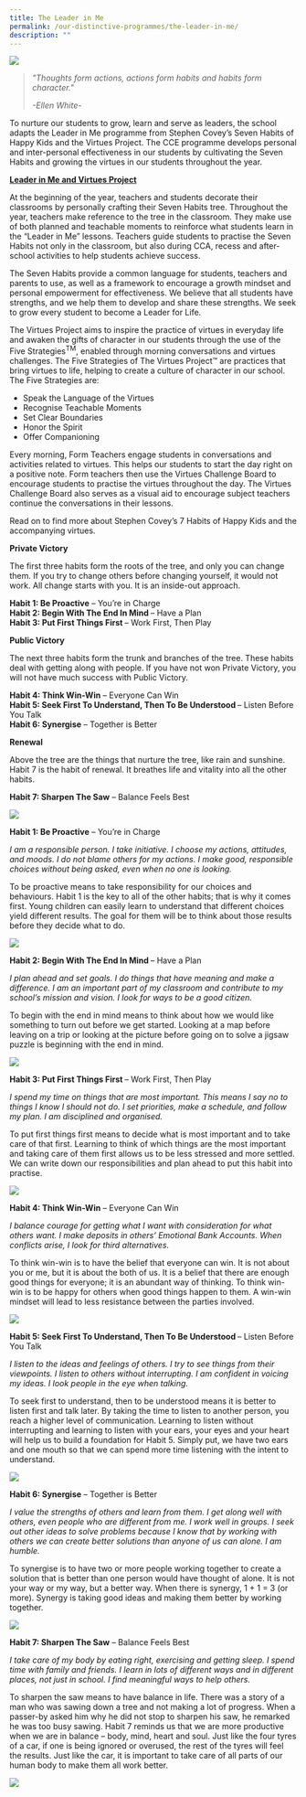 ```yaml
---
title: The Leader in Me
permalink: /our-distinctive-programmes/the-leader-in-me/
description: ""
---
```

![](/images/LIM.jpg)

<blockquote>
<p><em>"Thoughts form actions, actions form habits and habits form character."</em></p>
<p><em>-Ellen White-</em></p>
</blockquote>
<p>To nurture our students to grow, learn and serve as leaders, the school adapts the Leader in Me programme from Stephen Covey&rsquo;s Seven Habits of Happy Kids and the Virtues Project. The CCE programme develops personal and inter-personal effectiveness in our students by cultivating the Seven Habits and growing the virtues in our students throughout the year.</p>
<p><strong><u>Leader in Me and Virtues Project</u></strong></p>
<p>At the beginning of the year, teachers and students decorate their classrooms by personally crafting their Seven Habits tree. Throughout the year, teachers make reference to the tree in the classroom. They make use of both planned and teachable moments to reinforce what students learn in the &ldquo;Leader in Me&rdquo; lessons. Teachers guide students to practise the Seven Habits not only in the classroom, but also during CCA, recess and after-school activities to help students achieve success.</p>
<p>The Seven Habits provide a common language for students, teachers and parents to use, as well as a framework to encourage a growth mindset and personal empowerment for effectiveness. We believe that all students have strengths, and we help them to develop and share these strengths. We seek to grow every student to become a Leader for Life.</p>
<p>The Virtues Project aims to inspire the practice of virtues in everyday life and awaken the gifts of character in our students through the use of the Five Strategies<sup>TM</sup>, enabled through morning conversations and virtues challenges. The Five Strategies of The Virtues Project&trade; are practices that bring virtues to life, helping to create a culture of character in our school. The Five Strategies are:</p>
<ul>
<li>Speak the Language of the Virtues</li>
<li>Recognise Teachable Moments</li>
<li>Set Clear Boundaries</li>
<li>Honor the Spirit</li>
<li>Offer Companioning</li>
</ul>
<p>Every morning, Form Teachers engage students in conversations and activities related to virtues. This helps our students to start the day right on a positive note. Form teachers then use the Virtues Challenge Board to encourage students to practise the virtues throughout the day. The Virtues Challenge Board also serves as a visual aid to encourage subject teachers continue the conversations in their lessons.</p>
<p>Read on to find more about Stephen Covey&rsquo;s 7 Habits of Happy Kids and the accompanying virtues.</p>
<p><strong>Private Victory</strong></p>
<p>The first three habits form the roots of the tree, and only you can change them. If you try to change others before changing yourself, it would not work. All change starts with you. It is an inside-out approach.</p>
<p><strong>Habit 1: Be Proactive</strong>&nbsp;&ndash; You&rsquo;re in Charge<br /><strong>Habit 2: Begin With The End In Mind&nbsp;</strong>&ndash; Have a Plan<br /><strong>Habit 3: Put First Things First&nbsp;</strong>&ndash; Work First, Then Play</p>
<p><strong>Public Victory</strong></p>
<p>The next three habits form the trunk and branches of the tree. These habits deal with getting along with people. If you have not won Private Victory, you will not have much success with Public Victory.</p>
<p><strong>Habit 4: Think Win-Win</strong>&nbsp;&ndash; Everyone Can Win<br /><strong>Habit 5: Seek First To Understand, Then To Be Understood&nbsp;</strong>&ndash; Listen Before You Talk<br /><strong>Habit 6: Synergise</strong>&nbsp;&ndash; Together is Better</p>
<p><strong>Renewal</strong></p>
<p>Above the tree are the things that nurture the tree, like rain and sunshine. Habit 7 is the habit of renewal. It breathes life and vitality into all the other habits.</p>
<p><strong>Habit&nbsp;7: Sharpen The Saw</strong>&nbsp;&ndash; Balance Feels Best</p>

![](/images/Tree.jpg)

<p><strong>Habit 1: Be Proactive</strong>&nbsp;&ndash; You&rsquo;re in Charge</p>
<p><em>I am a responsible person. I take initiative. I choose my actions, attitudes, and moods. I do not blame others for my actions. I make good, responsible choices without being asked, even when no one is looking.</em></p>
<p>To be proactive means to take responsibility for our choices and behaviours. Habit 1 is the key to all of the other habits; that is why it comes first. Young children can easily learn to understand that different choices yield different results. The goal for them will be to think about those results before they decide what to do.</p>

![](/images/1-1024x287.jpg)

<p><strong>Habit 2: Begin With The End In Mind&nbsp;</strong>&ndash; Have a Plan</p>
<p><em>I plan ahead and set goals. I do things that have meaning and make a difference. I am an important part of my classroom and contribute to my school&rsquo;s mission and vision. I look for ways to be a good citizen.</em></p>
<p>To begin with the end in mind means to think about how we would like something to turn out before we get started. Looking at a map before leaving on a trip or looking at the picture before going on to solve a jigsaw puzzle is beginning with the end in mind.</p>

![](/images/2w.jpg)

<p><strong>Habit 3: Put First Things First&nbsp;</strong>&ndash; Work First, Then Play</p>
<p><em>I spend my time on things that are most important. This means I say no to things I know I should not do. I set priorities, make a schedule, and follow my plan. I am disciplined and organised.</em></p>
<p>To put first things first means to decide what is most important and to take care of that first. Learning to think of which things are the most important and taking care of them first allows us to be less stressed and more settled. We can write down our responsibilities and plan ahead to put this habit into practise.</p>

![](/images/3w.jpg)

<p><strong>Habit 4: Think Win-Win</strong>&nbsp;&ndash; Everyone Can Win</p>
<p><em>I balance courage for getting what I want with consideration for what others want. I make deposits in others&rsquo; Emotional Bank Accounts. When conflicts arise, I look for third alternatives.</em></p>
<p>To think win-win is to have the belief that everyone can win. It is not about you or me, but it is about the both of us. It is a belief that there are enough good things for everyone; it is an abundant way of thinking. To think win-win is to be happy for others when good things happen to them. A win-win mindset will lead to less resistance between the parties involved.</p>

![](/images/4w.jpg)

<p><strong>Habit 5: Seek First To Understand, Then To Be Understood&nbsp;</strong>&ndash; Listen Before You Talk</p>
<p><em>I listen to the ideas and feelings of others. I try to see things from their viewpoints. I listen to others without interrupting. I am confident in voicing my ideas. I look people in the eye when talking.</em></p>
<p>To seek first to understand, then to be understood means it is better to listen first and talk later. By taking the time to listen to another person, you reach a higher level of communication. Learning to listen without interrupting and learning to listen with your ears, your eyes and your heart will help us to build a foundation for Habit 5. Simply put, we have two ears and one mouth so that we can spend more time listening with the intent to understand.</p>

![](/images/5w.jpg)

<p><strong>Habit 6: Synergise</strong>&nbsp;&ndash; Together is Better</p>
<p><em>I value the strengths of others and learn from them. I get along well with others, even people who are different from me. I work well in groups. I seek out other ideas to solve problems because I know that by working with others we can create better solutions than anyone of us can alone. I am humble.</em></p>
<p>To synergise is to have two or more people working together to create a solution that is better than one person would have thought of alone. It is not your way or my way, but a better way. When there is synergy, 1 + 1 = 3 (or more). Synergy is taking good ideas and making them better by working together.</p>

![](/images/6w.jpg)

<p><strong>Habit&nbsp;7: Sharpen The Saw</strong>&nbsp;&ndash; Balance Feels Best</p>
<p><em>I take care of my body by eating right, exercising and getting sleep. I spend time with family and friends. I learn in lots of different ways and in different places, not just in school. I find meaningful ways to help others.</em></p>
<p>To sharpen the saw means to have balance in life. There was a story of a man who was sawing down a tree and not making a lot of progress. When a passer-by asked him why he did not stop to sharpen his saw, he remarked he was too busy sawing. Habit 7 reminds us that we are more productive when we are in balance &ndash; body, mind, heart and soul. Just like the four tyres of a car, if one is being ignored or overused, the rest of the tyres will feel the results. Just like the car, it is important to take care of all parts of our human body to make them all work better.</p>

![](/images/7w.jpg)